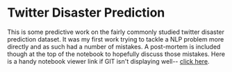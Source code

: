 # Twitter Disaster Prediction

This is some predictive work on the fairly commonly studied twitter disaster prediction dataset. It was my first work trying to tackle a NLP problem more directly and as such had a number of mistakes. A post-mortem is included though at the top of the notebook to hopefully discuss those mistakes. Here is a handy notebook viewer link if GIT isn't displaying well-- [click here](https://nbviewer.jupyter.org/github/Joshkking/Various-Personal-and-School-Projects/blob/master/Twitter%20Disaster%20Prediction/Twitter%20Disaster%20Prediction.ipynb).

